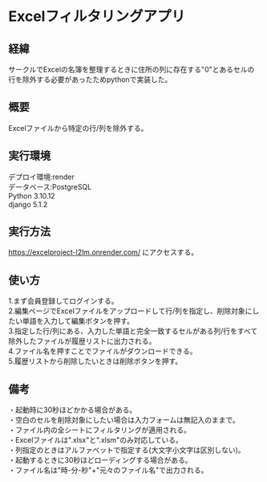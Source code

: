 # Excelフィルタリングアプリ

## 経緯
サークルでExcelの名簿を整理するときに住所の列に存在する"0"とあるセルの行を除外する必要があったためpythonで実装した。
## 概要
Excelファイルから特定の行/列を除外する。
## 実行環境
デプロイ環境:render  
データベース:PostgreSQL  
Python 3.10.12  
django 5.1.2  
## 実行方法
https://excelproject-l2lm.onrender.com/
にアクセスする。
## 使い方
1.まず会員登録してログインする。  
2.編集ページでExcelファイルをアップロードして行/列を指定し、削除対象にしたい単語を入力して編集ボタンを押す。  
3.指定した行/列にある、入力した単語と完全一致するセルがある列/行をすべて除外したファイルが履歴リストに出力される。  
4.ファイル名を押すことでファイルがダウンロードできる。  
5.履歴リストから削除したいときは削除ボタンを押す。

## 備考
・起動時に30秒ほどかかる場合がある。  
・空白のセルを削除対象にしたい場合は入力フォームは無記入のままで。  
・ファイル内の全シートにフィルタリングが適用される。  
・Excelファイルは".xlsx"と".xlsm"のみ対応している。  
・列指定のときはアルファベットで指定する(大文字小文字は区別しない)。  
・起動するときに30秒ほどローディングする場合がある。  
・ファイル名は"時-分-秒"+"元々のファイル名"で出力される。
